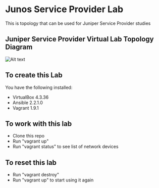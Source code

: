 # Junos Service Provider Lab

This is topology that can be used for Juniper Service Provider studies

## Juniper Service Provider Virtual Lab Topology Diagram
![Alt text](http://marquis.co/stuff/Junos_SP_Lab.png?raw=true "Juniper Service Provider Virtual Lab")

## To create this Lab
You have the following installed:
* VirtualBox 4.3.36
* Ansible 2.2.1.0
* Vagrant 1.9.1

## To work with this lab
* Clone this repo
* Run "vagrant up"
* Run "vagrant status" to see list of network devices

## To reset this lab 
* Run "vagrant destroy"
* Run "vagrant up" to start using it again

